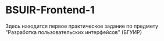 # BSUIR-Frontend-1
Здесь находится первое практическое задание по предмету "Разработка пользовательских интерфейсов" (БГУИР)
